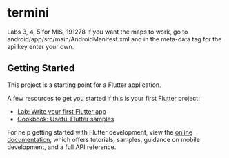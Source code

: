 # termini

Labs 3, 4, 5 for MIS, 191278
If you want the maps to work, go to android/app/src/main/AndroidManifest.xml and in the meta-data tag for the api key enter your own.

## Getting Started

This project is a starting point for a Flutter application.

A few resources to get you started if this is your first Flutter project:

- [Lab: Write your first Flutter app](https://docs.flutter.dev/get-started/codelab)
- [Cookbook: Useful Flutter samples](https://docs.flutter.dev/cookbook)

For help getting started with Flutter development, view the
[online documentation](https://docs.flutter.dev/), which offers tutorials,
samples, guidance on mobile development, and a full API reference.
